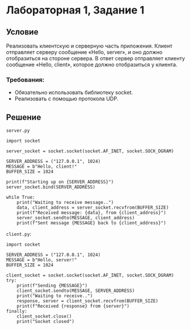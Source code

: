 # Лабораторная 1, Задание 1
## Условие
Реализовать клиентскую и серверную часть приложения. Клиент отправляет серверу сообщение «Hello, server», и оно должно отобразиться на стороне сервера. В ответ сервер отправляет клиенту сообщение «Hello, client», которое должно отобразиться у клиента.
### Требования:
- Обязательно использовать библиотеку socket.
- Реализовать с помощью протокола UDP.
## Решение
`server.py`
```
import socket

server_socket = socket.socket(socket.AF_INET, socket.SOCK_DGRAM)

SERVER_ADDRESS = ("127.0.0.1", 1024)
MESSAGE = b"Hello, client!"
BUFFER_SIZE = 1024

print(f"Starting up on {SERVER_ADDRESS}")
server_socket.bind(SERVER_ADDRESS)

while True:
    print("Waiting to receive message..")
    data, client_address = server_socket.recvfrom(BUFFER_SIZE)
    print(f"Received message: {data}, from {client_address}")
    server_socket.sendto(MESSAGE, client_address)
    print(f"Sent message {MESSAGE} back to {client_address}")

```

`client.py`:
```
import socket

SERVER_ADDRESS = ("127.0.0.1", 1024)
MESSAGE = b"Hello, server!"
BUFFER_SIZE = 1024

client_socket = socket.socket(socket.AF_INET, socket.SOCK_DGRAM)
try:
    print(f"Sending {MESSAGE}")
    client_socket.sendto(MESSAGE, SERVER_ADDRESS)
    print("Waiting to receive..")
    response, server = client_socket.recvfrom(BUFFER_SIZE)
    print(f"Received {response} from {server}")
finally:
    client_socket.close()
    print("Socket closed")

```
